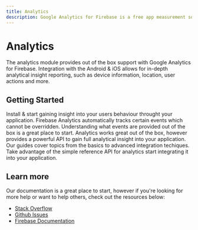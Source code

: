 ```yaml
---
title: Analytics
description: Google Analytics for Firebase is a free app measurement solution that provides insight on app usage and user engagement.
---
```


# Analytics

The analytics module provides out of the box support with Google Analytics for Firebase. 
Integration with the Android & iOS allows for in-depth analytical insight reporting, such as
device information, location, user actions and more.

<Youtube id="8iZpH7O6zXo" />

## Getting Started

<Grid>
	<Block
		icon="multiline_chart"
		color="#2196f3"
		title="Quick Start"
		to="/{{ version }}/analytics/quick-start"
	>
    Install & start gaining insight into your users behaviour throught your application.
	</Block>
	<Block
		icon="block"
		color="#f44336"
		title="Reserved Events"
		to="/{{ version }}/analytics/reserved-events"
	>
    Firebase Analytics automatically tracks certain events which cannot be overridden. Understanding 
    what events are provided out of the box is a great place to start.
	</Block>
	<Block
		icon="school"
		color="#4CAF50"
		title="Guides"
		to="/guides?tag=analytics"
	>
    Analytics works great out of the box, however provides a powerful API to gain full analytical insight into 
    your application. Our guides cover topics from the basics to advanced integration techiques.
	</Block>
  <Block
		icon="layers"
		color="#03A9F4"
		title="Reference"
		to="/{{ version }}/analytics/reference"
	>
    Take advantage of the simple reference API for analytics start integrating it into your application.
	</Block>
</Grid>

## Learn more

Our documentation is a great place to start, however if you're looking for more help or want to help others, 
check out the resources below:

- [Stack Overflow](https://stackoverflow.com/questions/tagged/react-native-firebase-analytics)
- [Github Issues](https://github.com/invertase/react-native-firebase/issues?utf8=%E2%9C%93&q=is%3Aissue+label%3Aanalytics+)
- [Firebase Documentation](https://firebase.google.com/docs/analytics?utm_source=invertase&utm_medium=react-native-firebase&utm_campaign=analytics)
